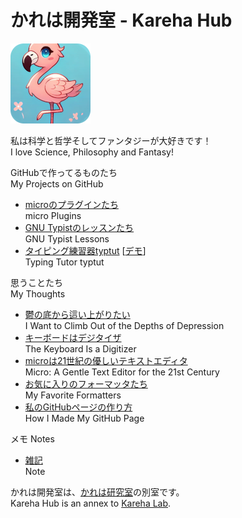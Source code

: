 # かれは開発室 - Kareha Hub

![フラミンゴ - Flamingo](flamingo.png)

私は科学と哲学そしてファンタジーが大好きです！  
I love Science, Philosophy and Fantasy!

GitHubで作ってるものたち  
My Projects on GitHub

* [microのプラグインたち](https://github.com/akikareha/micro-unofficial-plugin-channel/)  
  micro Plugins
* [GNU Typistのレッスンたち](https://github.com/akikareha/gtypist-programming-lessons/)  
  GNU Typist Lessons
* [タイピング練習器typtut](https://github.com/akikareha/typtut/) [[デモ](https://akikareha.github.io/typtut/)]  
  Typing Tutor typtut

思うことたち  
My Thoughts

* [鬱の底から這い上がりたい](depression.html)  
  I Want to Climb Out of the Depths of Depression
* [キーボードはデジタイザ](keyboard.html)  
  The Keyboard Is a Digitizer
* [microは21世紀の優しいテキストエディタ](micro.html)  
  Micro: A Gentle Text Editor for the 21st Century
* [お気に入りのフォーマッタたち](formatters.html)  
  My Favorite Formatters
* [私のGitHubページの作り方](github-pages.html)  
  How I Made My GitHub Page

メモ
Notes

* [雑記](note.html)  
  Note

かれは開発室は、[かれは研究室](https://kareha.org/)の別室です。  
Kareha Hub is an annex to [Kareha Lab](https://kareha.org/).
